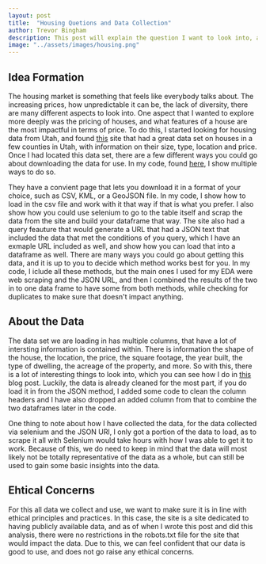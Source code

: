 ```yaml
---
layout: post
title:  "Housing Quetions and Data Collection"
author: Trevor Bingham
description: This post will explain the question I want to look into, and how I went about gathering data to do so. 
image: "../assets/images/housing.png"
--- 
```


## Idea Formation

The housing market is something that feels like everybody talks about. The increasing prices, how unpredictable it can be, the lack of diversity, there are many different aspects to look into. One aspect that I wanted to explore more deeply was the pricing of houses, and what features of a house are the most impactful in terms of price. To do this, I started looking for housing data from Utah, and found [this](https://opendata.gis.utah.gov/datasets/utah::utah-housing-unit-inventory/about) site that had a great data set on houses in a few counties in Utah, with information on their size, type, location and price. Once I had located this data set, there are a few different ways you could go about downloading the data for use. In my code, found [here](https://github.com/trevor-bingham99/Semester-Project/blob/main/project.py), I show multiple ways to do so. 

They have a convient page that lets you download it in a format of your choice, such as CSV, KML, or a GeoJSON file. In my code, I show how to load in the csv file and work with it that way if that is what you prefer. I also show how you could use selenium to go to the table itself and scrap the data from the site and build your dataframe that way. The site also had a query feauture that would generate a URL that had a JSON text that included the data that met the conditions of you query, which I have an exmaple URL included as well, and show how you can load that into a dataframe as well. There are many ways you could go about getting this data, and it is up to you to decide which method works best for you. In my code, I iclude all these methods, but the main ones I used for my EDA were web scraping and the JSON URL, and then I combined the results of the two in to one data frame to have some from both methods, while checking for duplicates to make sure that doesn't impact anything. 

## About the Data

The data set we are loading in has multiple columns, that have a lot of intersting information is contained within. There is information the shape of the house, the location, the price, the square footage, the year built, the type of dwelling, the acreage of the property, and more. So with this, there is a lot of interesting things to look into, which you can see how I do in [this](https://trevor-bingham99.github.io/2023/12/13/EDA.html) blog post. Luckily, the data is already cleaned for the most part, if you do load it in from the JSON method, I added some code to clean the column headers and I have also dropped an added column from that to combine the two dataframes later in the code. 

One thing to note about how I have collected the data, for the data collected via selenium and the JSON URl, I only got a portion of the data to load, as to scrape it all with Selenium would take hours with how I was able to get it to work. Because of this, we do need to keep in mind that the data will most likely not be totally representative of the data as a whole, but can still be used to gain some basic insights into the data. 

## Ehtical Concerns

For this all data we collect and use, we want to make sure it is in line with ethical principles and practices. In this case, the site is a site dedicated to having publicly available data, and as of when I wrote this post and did this analysis, there were no restrictions in the robots.txt file for the site that would impact the data. Due to this, we can feel confident that our data is good to use, and does not go raise any ethical concerns. 